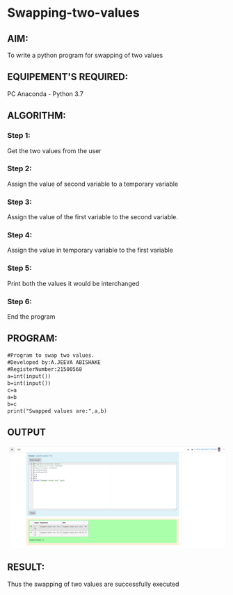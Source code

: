 # Swapping-two-values
## AIM:
To write a python program for swapping of two values
## EQUIPEMENT'S REQUIRED: 
PC
Anaconda - Python 3.7
## ALGORITHM: 
### Step 1:
Get the two values from the user
### Step 2: 
Assign the value of second variable to a temporary variable 
### Step 3: 
Assign the value of the first variable to the second variable.
### Step 4:  
Assign the value in temporary variable to the first variable
### Step 5: 
Print both the values it would be interchanged
### Step 6: 
End the program
## PROGRAM:
```
#Program to swap two values.
#Developed by:A.JEEVA ABISHAKE
#RegisterNumber:21500568
a=int(input())
b=int(input())
c=a
a=b
b=c
print("Swapped values are:",a,b)
```
## OUTPUT
![output 1](PYS1.png)

## RESULT:
Thus the swapping of two values are successfully executed



